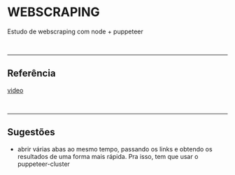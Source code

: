 # WEBSCRAPING

Estudo de webscraping com node + puppeteer

<br><hr>

## Referência

[video](https://www.youtube.com/watch?v=SkvTMxP5WUQ&t=140s)

<br><hr>

## Sugestões

- abrir várias abas ao mesmo tempo, passando os links e obtendo os resultados de uma forma mais rápida. Pra isso, tem que usar o puppeteer-cluster